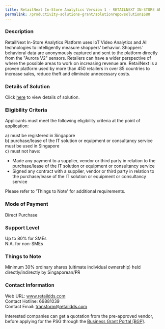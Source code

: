 ```yaml
---
title: RetailNext In-Store Analytics Version 1 - RETAILNEXT IN-STORE ANALYTICS - PATH TO PURCHASE
permalink: /productivity-solutions-grant/solutionrepo/solution1680
---
```


### Description

RetailNext In-Store Analytics Platform uses IoT Video Analytics and AI technologies to intelligently measure shoppers' behavior. Shoppers' behavioral data are anonymously captured and sent to the platform directly from the "Aurora V2" sensors. Retailers can have a wider perspective of where the possible areas to work on increasing revenue are. RetailNext is a proven platform used by more than 450 retailers in over 85 countries to increase sales, reduce theft and eliminate unnecessary costs.

### Details of Solution

Click <a href='https://www.gobusiness.gov.sg/images/psg/Desensitised_RetailDDS_20200406_Annex_3_Part_3.pdf' target='_blank'>here</a> to view details of solution.

### Eligibility Criteria

Applicants must meet the following eligibility criteria at the point of application:

a) must be registered in Singapore <br>
b) purchase/lease of the IT solution or equipment or consultancy service must be used in Singapore <br>
c) must not have:
- Made any payment to a supplier, vendor or third party in relation to the purchase/lease of the IT solution or equipment or consultancy service
- Signed any contract with a supplier, vendor or third party in relation to the purchase/lease of the IT solution or equipment or consultancy service

Please refer to 'Things to Note' for additional requirements.

### Mode of Payment
Direct Purchase

### Support Level
Up to 80% for SMEs <br>
N.A. for non-SMEs

### Things to Note
Minimum 30% ordinary shares (ultimate individual ownership) held directly/indirectly by Singaporean/PR

### Contact Information
Web URL: www.retaildds.com <br>Contact Hotline: 69881039 <br>Contact Email: transform@retaildds.com <br>

Interested companies can get a quotation from the pre-approved vendor, before applying for the PSG through the <a target='_blank' href='https://www.businessgrants.gov.sg/'>Business Grant Portal (BGP)</a>.
